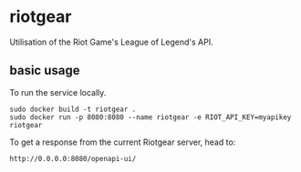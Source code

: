 # riotgear
Utilisation of the Riot Game's League of Legend's API.

## basic usage
To run the service locally.
```
sudo docker build -t riotgear .
sudo docker run -p 8080:8080 --name riotgear -e RIOT_API_KEY=myapikey riotgear
```
To get a response from the current Riotgear server, head to:
```
http://0.0.0.0:8080/openapi-ui/
```
